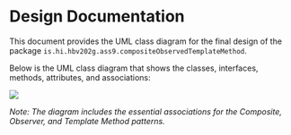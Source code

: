 # Design Documentation

This document provides the UML class diagram for the final design of the package `is.hi.hbv202g.ass9.compositeObservedTemplateMethod`.

Below is the UML class diagram that shows the classes, interfaces, methods, attributes, and associations:

![](design-diagram.png)

*Note: The diagram includes the essential associations for the Composite, Observer, and Template Method patterns.*